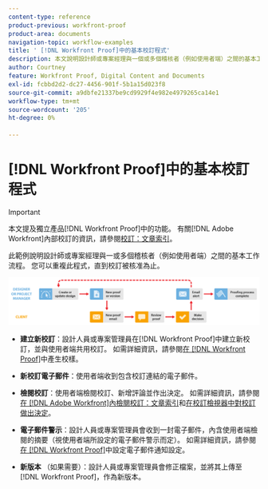 ```yaml
---
content-type: reference
product-previous: workfront-proof
product-area: documents
navigation-topic: workflow-examples
title: ' [!DNL Workfront Proof]中的基本校訂程式'
description: 本文說明設計師或專案經理與一個或多個稽核者（例如使用者端）之間的基本工作流程。
author: Courtney
feature: Workfront Proof, Digital Content and Documents
exl-id: fcbbd2d2-dc27-4456-901f-5b1a15d023f8
source-git-commit: a9dbfe21337be9cd9929f4e982e4979265ca14e1
workflow-type: tm+mt
source-wordcount: '205'
ht-degree: 0%

---
```


# [!DNL Workfront Proof]中的基本校訂程式

<!-- Audited: 5/2025 -->

>[!IMPORTANT]
>
>本文提及獨立產品[!DNL Workfront Proof]中的功能。 有關[!DNL Adobe Workfront]內部校訂的資訊，請參閱[校訂：文章索引](../../../review-and-approve-work/proofing/proofing.md)。

此範例說明設計師或專案經理與一或多個稽核者（例如使用者端）之間的基本工作流程。 您可以重複此程式，直到校訂被核准為止。

![basic_workflow.png](assets/basic_workflow.png)

* **建立新校訂**：設計人員或專案管理員在[!DNL Workfront Proof]中建立新校訂，並與使用者端共用校訂。 如需詳細資訊，請參閱[在 [!DNL Workfront Proof]](../../../workfront-proof/wp-work-proofsfiles/create-proofs-and-files/generate-proofs.md)中產生校樣。

* **新校訂電子郵件**：使用者端收到包含校訂連結的電子郵件。

* **檢閱校訂**：使用者端檢閱校訂、新增評論並作出決定。 如需詳細資訊，請參閱[在 [!DNL Adobe Workfront]內檢閱校訂：文章索引](../../../review-and-approve-work/proofing/reviewing-proofs-within-workfront/review-proofs-in-wf.md)和[在校訂檢視器中對校訂做出決定](../../../review-and-approve-work/proofing/reviewing-proofs-within-workfront/make-a-decision-on-a-proof/make-decisions-on-proof.md)。

* **電子郵件警示**：設計人員或專案管理員會收到一封電子郵件，內含使用者端檢閱的摘要（視使用者端所設定的電子郵件警示而定）。 如需詳細資訊，請參閱[在 [!DNL Workfront Proof]](../../../workfront-proof/wp-emailsntfctns/email-alerts/config-email-notification-settings-wp.md)中設定電子郵件通知設定。

* **新版本** （如果需要）：設計人員或專案管理員會修正檔案，並將其上傳至[!DNL Workfront Proof]，作為新版本。


